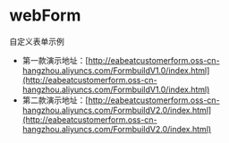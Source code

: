 # webForm
自定义表单示例
- 第一款演示地址：[http://eabeatcustomerform.oss-cn-hangzhou.aliyuncs.com/FormbuildV1.0/index.html](http://eabeatcustomerform.oss-cn-hangzhou.aliyuncs.com/FormbuildV1.0/index.html)
- 第二款演示地址：[http://eabeatcustomerform.oss-cn-hangzhou.aliyuncs.com/FormbuildV2.0/index.html](http://eabeatcustomerform.oss-cn-hangzhou.aliyuncs.com/FormbuildV2.0/index.html)
